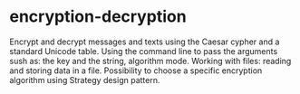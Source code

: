 # encryption-decryption
Encrypt and decrypt messages and texts using the Caesar cypher and a standard Unicode table. Using the command line to pass the arguments sush as: the key and the string, algorithm mode. Working with files: reading and storing data in a file. Possibility to choose a specific encryption algorithm using Strategy design pattern.
